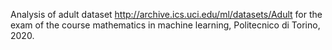 Analysis of adult dataset http://archive.ics.uci.edu/ml/datasets/Adult
for the exam of the course mathematics in machine learning, Politecnico di Torino, 2020.
